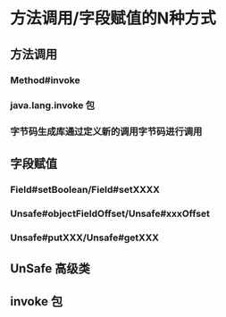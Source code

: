 # 方法调用/字段赋值的N种方式

## 方法调用

### Method#invoke

### java.lang.invoke 包

### 字节码生成库通过定义新的调用字节码进行调用

## 字段赋值

### Field#setBoolean/Field#setXXXX

### Unsafe#objectFieldOffset/Unsafe#xxxOffset

### Unsafe#putXXX/Unsafe#getXXX

## UnSafe 高级类

## invoke 包
